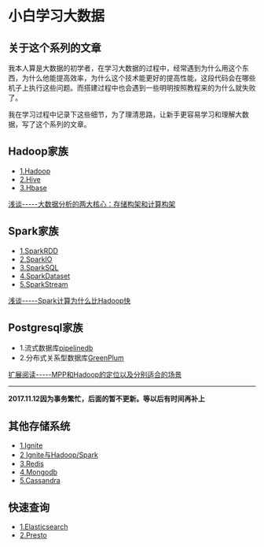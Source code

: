 # 小白学习大数据
## 关于这个系列的文章
我本人算是大数据的初学者，在学习大数据的过程中，经常遇到为什么用这个东西，为什么他能提高效率，为什么这个技术能更好的提高性能，这段代码会在哪些机子上执行这些问题。而搭建过程中也会遇到一些明明按照教程来的为什么就失败了。

我在学习过程中记录下这些细节，为了理清思路，让新手更容易学习和理解大数据，写了这个系列的文章。

## Hadoop家族
- [1.Hadoop](Hadoop/Hadoop.md)
- [2.Hive](Hadoop/Hive.md)
- [3.Hbase](Hadoop/Hbase.md)  

[浅谈-----大数据分析的两大核心：存储构架和计算构架](Article/art1.md)  

## Spark家族
- [1.SparkRDD](Spark/SparkRDD.md)
- [2.SparkIO](Spark/SparkIO.md)
- [3.SparkSQL](Spark/SparkSQL.md)
- [4.SparkDataset](Spark/SparkDataset.md)
- [5.SparkStream](Spark/SparkStream.md)   

[浅谈-----Spark计算为什么比Hadoop快](Article/art2.md)

## Postgresql家族
- 1.流式数据库[pipelinedb](PostgreSQL/pipelinedb.md)
- 2.分布式关系型数据库[GreenPlum]()  

[扩展阅读-----MPP和Hadoop的定位以及分别适合的场景](http://www.jianshu.com/p/5191daa1a454)

----
**2017.11.12因为事务繁忙，后面的暂不更新。等以后有时间再补上**
## 其他存储系统
- [1.Ignite]()
- [2 Ignite与Hadoop/Spark]()
- [3.Redis]()
- [4.Mongodb]()
- [5.Cassandra]()  

## 快速查询
- [1.Elasticsearch]()
- [2.Presto]()  
